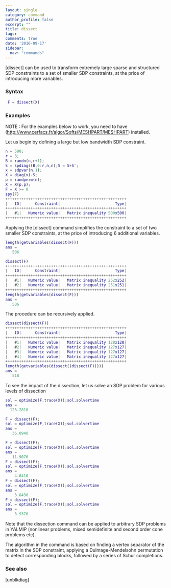 ```yaml
---
layout: single
category: command
author_profile: false
excerpt: ""
title: dissect
tags:
comments: true
date: '2016-09-17'
sidebar:
  nav: "commands"
---
```


[dissect] can be used to transform extremely large sparse and structured SDP constraints to a set of smaller SDP constraints, at the price of introducing more variables.

### Syntax

````matlab
 F = dissect(X)
````

### Examples

NOTE : For the examples below to work, you need to have (http://www.cerfacs.fr/algor/Softs/MESHPART/MESHPART) installed.

Let us begin by defining a large but low bandwidth SDP constraint.

````matlab
n = 500;
r = 3;
B = randn(n,r+1);
S = spdiags(B,0:r,n,n);S = S+S';
x = sdpvar(n,1);
X = diag(x)-S;
p = randperm(n);
X = X(p,p);
F = X >= 0
spy(F)
+++++++++++++++++++++++++++++++++++++++++++++++++++++
|   ID|      Constraint|                        Type|
+++++++++++++++++++++++++++++++++++++++++++++++++++++
|   #1|   Numeric value|   Matrix inequality 500x500|
+++++++++++++++++++++++++++++++++++++++++++++++++++++
````

Applying the [dissect] command simplifies the constraint to a set of two smaller SDP constraints, at the price of introducing 6 additional variables.

````matlab
length(getvariables(dissect(F)))
ans =
   506

dissect(F)
+++++++++++++++++++++++++++++++++++++++++++++++++++++
|   ID|      Constraint|                        Type|
+++++++++++++++++++++++++++++++++++++++++++++++++++++
|   #1|   Numeric value|   Matrix inequality 252x252|
|   #2|   Numeric value|   Matrix inequality 251x251|
+++++++++++++++++++++++++++++++++++++++++++++++++++++
length(getvariables(dissect(F)))
ans =
   506
````  

The procedure can be recursively applied.

````matlab
dissect(dissect(F))
+++++++++++++++++++++++++++++++++++++++++++++++++++++
|   ID|      Constraint|                        Type|
+++++++++++++++++++++++++++++++++++++++++++++++++++++
|   #1|   Numeric value|   Matrix inequality 128x128|
|   #2|   Numeric value|   Matrix inequality 127x127|
|   #3|   Numeric value|   Matrix inequality 127x127|
|   #4|   Numeric value|   Matrix inequality 127x127|
+++++++++++++++++++++++++++++++++++++++++++++++++++++
length(getvariables(dissect((dissect(F)))))
ans =
   518
````

To see the impact of the dissection, let us solve an SDP problem for various levels of dissection

````matlab
sol = optimize(F,trace(X));sol.solvertime
ans =
  123.2810

F = dissect(F);
sol = optimize(F,trace(X));sol.solvertime
ans =
   36.0940

F = dissect(F);
sol = optimize(F,trace(X));sol.solvertime
ans =
   11.9070
F = dissect(F);
sol = optimize(F,trace(X));sol.solvertime
ans =
    4.6410
F = dissect(F);
sol = optimize(F,trace(X));sol.solvertime
ans =
    3.8430
F = dissect(F);
sol = optimize(F,trace(X));sol.solvertime
ans =
    3.9370
````

Note that the dissection command can be applied to arbitrary SDP problems in YALMIP (nonlinear problems, mixed semidefinite and second order cone problems etc).

The algorithm in the command is based on finding a vertex separator of the matrix in the SDP constraint, applying a Dulmage-Mendelsohn permutation to detect corresponding blocks, followed by a series of Schur completions.

### See also

[unblkdiag]
